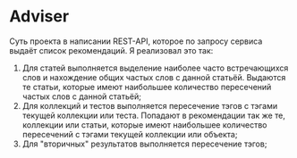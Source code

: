 <h1>Adviser</h1>

Суть проекта в написании REST-API, которое по запросу
сервиса выдаёт список рекомендаций. Я реализовал это так:
<ol>
<li>
Для статей выполняется выделение наиболее часто встречающихся слов
и нахождение общих частых слов с данной статьёй. Выдаются те статьи, которые
имеют наибольшее количество пересечений частых слов с данной 
статьёй;
</li>
<li>
Для коллекций и тестов выполняется пересечение тэгов с тэгами текущей
коллекции или теста. Попадают в рекомендации так же те, коллекции
или статьи, которые имеют наибольшее количество пересечений с тэгами
текущей коллекции или объекта;
</li>
<li>
  Для "вторичных" результатов выполняется пересечение тэгов;
  </li>
</ol>
